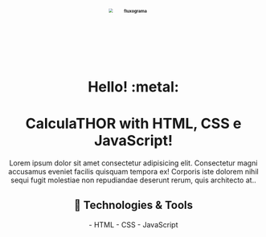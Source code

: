 <h3 align="center" ><img src="#" alt="fluxograma" style="zoom:50%;" width="200px" height="auto"/></h3>

<h1 align="center"> Hello! :metal:</h1>
<h1 align="center"> CalculaTHOR with HTML, CSS e JavaScript!</h1>
<p align="center">
Lorem ipsum dolor sit amet consectetur adipisicing elit. Consectetur magni accusamus eveniet facilis quisquam tempora ex! Corporis iste dolorem nihil sequi fugit molestiae non repudiandae deserunt rerum, quis architecto at..</p>

<h2 align="center">🔧 Technologies & Tools</h2>

<p align="center">
- HTML
- CSS
- JavaScript
</p>





